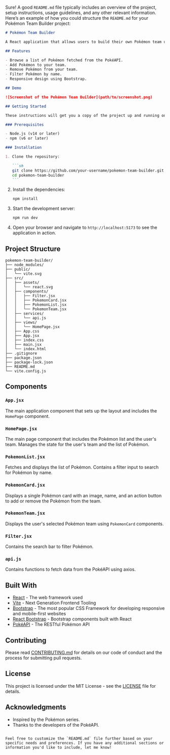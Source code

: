 Sure! A good `README.md` file typically includes an overview of the project, setup instructions, usage guidelines, and any other relevant information. Here’s an example of how you could structure the `README.md` for your Pokémon Team Builder project:

````markdown
# Pokémon Team Builder

A React application that allows users to build their own Pokémon team using data fetched from the PokéAPI.

## Features

- Browse a list of Pokémon fetched from the PokéAPI.
- Add Pokémon to your team.
- Remove Pokémon from your team.
- Filter Pokémon by name.
- Responsive design using Bootstrap.

## Demo

![Screenshot of the Pokémon Team Builder](path/to/screenshot.png)

## Getting Started

These instructions will get you a copy of the project up and running on your local machine for development and testing purposes.

### Prerequisites

- Node.js (v14 or later)
- npm (v6 or later)

### Installation

1. Clone the repository:

   ```sh
   git clone https://github.com/your-username/pokemon-team-builder.git
   cd pokemon-team-builder
   ```
````

2. Install the dependencies:

   ```sh
   npm install
   ```

3. Start the development server:

   ```sh
   npm run dev
   ```

4. Open your browser and navigate to `http://localhost:5173` to see the application in action.

## Project Structure

```
pokemon-team-builder/
├── node_modules/
├── public/
│   └── vite.svg
├── src/
│   ├── assets/
│   │   └── react.svg
│   ├── components/
│   │   ├── Filter.jsx
│   │   ├── PokemonCard.jsx
│   │   ├── PokemonList.jsx
│   │   └── PokemonTeam.jsx
│   ├── services/
│   │   └── api.js
│   ├── views/
│   │   └── HomePage.jsx
│   ├── App.css
│   ├── App.jsx
│   ├── index.css
│   ├── main.jsx
│   └── index.html
├── .gitignore
├── package.json
├── package-lock.json
├── README.md
└── vite.config.js
```

## Components

### `App.jsx`

The main application component that sets up the layout and includes the `HomePage` component.

### `HomePage.jsx`

The main page component that includes the Pokémon list and the user's team. Manages the state for the user's team and the list of Pokémon.

### `PokemonList.jsx`

Fetches and displays the list of Pokémon. Contains a filter input to search for Pokémon by name.

### `PokemonCard.jsx`

Displays a single Pokémon card with an image, name, and an action button to add or remove the Pokémon from the team.

### `PokemonTeam.jsx`

Displays the user's selected Pokémon team using `PokemonCard` components.

### `Filter.jsx`

Contains the search bar to filter Pokémon.

### `api.js`

Contains functions to fetch data from the PokéAPI using axios.

## Built With

- [React](https://reactjs.org/) - The web framework used
- [Vite](https://vitejs.dev/) - Next Generation Frontend Tooling
- [Bootstrap](https://getbootstrap.com/) - The most popular CSS Framework for developing responsive and mobile-first websites
- [React Bootstrap](https://react-bootstrap.github.io/) - Bootstrap components built with React
- [PokéAPI](https://pokeapi.co/) - The RESTful Pokémon API

## Contributing

Please read [CONTRIBUTING.md](CONTRIBUTING.md) for details on our code of conduct and the process for submitting pull requests.

## License

This project is licensed under the MIT License - see the [LICENSE](LICENSE) file for details.

## Acknowledgments

- Inspired by the Pokémon series.
- Thanks to the developers of the PokéAPI.

```

Feel free to customize the `README.md` file further based on your specific needs and preferences. If you have any additional sections or information you'd like to include, let me know!
```

